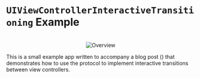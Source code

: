 # `UIViewControllerInteractiveTransitioning` Example

<p align="center" >
<br/>
<img src="https://raw.github.com/mattthousand/InteractiveTransitionExample/master/SplitTransitionInteractive.gif" alt="Overview" />
<br/>
</p>

This is a small example app written to accompany a blog post () that demonstrates how to use the protocol to
implement interactive transitions between view controllers.

